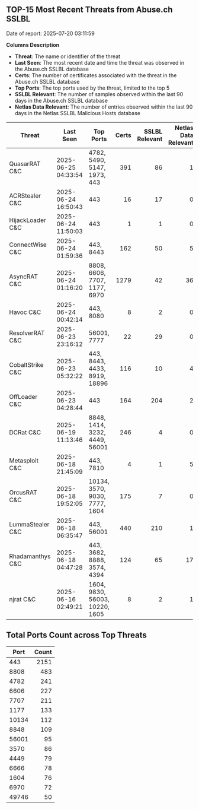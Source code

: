## TOP-15 Most Recent Threats from Abuse.ch SSLBL
Date of report: 2025-07-20 03:11:59

**Columns Description**
- **Threat**: The name or identifier of the threat
- **Last Seen**: The most recent date and time the threat was observed in the Abuse.ch SSLBL database
- **Certs**: The number of certificates associated with the threat in the Abuse.ch SSLBL database
- **Top Ports**: The top ports used by the threat, limited to the top 5
- **SSLBL Relevant**: The number of samples observed within the last 90 days in the Abuse.ch SSLBL database
- **Netlas Data Relevant**: The number of entries observed within the last 90 days in the Netlas SSLBL Malicious Hosts database



| Threat                     | Last Seen           | Top Ports          | Certs        | SSLBL Relevant   | Netlas Data Relevant  |
|----------------------------|---------------------|--------------------|-------------:|-----------------:|----------------------:|
| QuasarRAT C&C              | 2025-06-25 04:33:54 | 4782, 5490, 5147, 1973, 443 | 391 | 86 | 1 |
| ACRStealer C&C             | 2025-06-24 16:50:43 | 443 | 16 | 17 | 0 |
| HijackLoader C&C           | 2025-06-24 11:50:03 | 443 | 1 | 1 | 0 |
| ConnectWise C&C            | 2025-06-24 01:59:36 | 443, 8443 | 162 | 50 | 5 |
| AsyncRAT C&C               | 2025-06-24 01:16:20 | 8808, 6606, 7707, 1177, 6970 | 1279 | 42 | 36 |
| Havoc C&C                  | 2025-06-24 00:42:14 | 443, 8080 | 8 | 2 | 0 |
| ResolverRAT C&C            | 2025-06-23 23:16:12 | 56001, 7777 | 22 | 29 | 0 |
| CobaltStrike C&C           | 2025-06-23 05:32:22 | 443, 8443, 4433, 8919, 18896 | 116 | 10 | 4 |
| OffLoader C&C              | 2025-06-23 04:28:44 | 443 | 164 | 204 | 2 |
| DCRat C&C                  | 2025-06-19 11:13:46 | 8848, 1414, 3232, 4449, 56001 | 246 | 4 | 0 |
| Metasploit C&C             | 2025-06-18 21:45:09 | 443, 7810 | 4 | 1 | 5 |
| OrcusRAT C&C               | 2025-06-18 19:52:05 | 10134, 3570, 9030, 7777, 1604 | 175 | 7 | 0 |
| LummaStealer C&C           | 2025-06-18 06:35:47 | 443, 56001 | 440 | 210 | 1 |
| Rhadamanthys C&C           | 2025-06-18 04:47:28 | 443, 3682, 8888, 3574, 4394 | 124 | 65 | 17 |
| njrat C&C                  | 2025-06-16 02:49:21 | 1604, 9830, 56003, 10220, 1605 | 8 | 2 | 1 |

## Total Ports Count across Top Threats
| Port       | Count      |
|------------|-----------:|
| 443 | 2151 |
| 8808 | 483 |
| 4782 | 241 |
| 6606 | 227 |
| 7707 | 211 |
| 1177 | 133 |
| 10134 | 112 |
| 8848 | 109 |
| 56001 | 95 |
| 3570 | 86 |
| 4449 | 79 |
| 6666 | 78 |
| 1604 | 76 |
| 6970 | 72 |
| 49746 | 50 |
